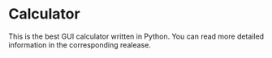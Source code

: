 # Calculator

This is the best GUI calculator written in Python.
You can read more detailed information in the corresponding realease.
